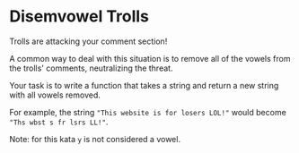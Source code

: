 # Disemvowel Trolls
Trolls are attacking your comment section!

A common way to deal with this situation is to remove all of the vowels from the trolls' comments, neutralizing the threat.

Your task is to write a function that takes a string and return a new string with all vowels removed.

For example, the string ```"This website is for losers LOL!"``` would become ```"Ths wbst s fr lsrs LL!"```.

Note: for this kata ```y``` is not considered a vowel. 